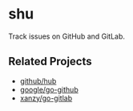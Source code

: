 # shu 

Track issues on GitHub and GitLab.
## Related Projects

- [github/hub](https://github.com/github/hub)
- [google/go-github](https://github.com/google/go-github)
- [xanzy/go-gitlab](https://github.com/xanzy/go-gitlab)
